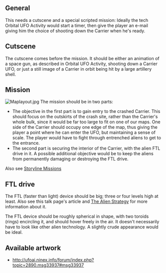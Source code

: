 ## General

This needs a cutscene and a special scripted mission: Ideally the tech
Orbital UFO Activity would start a timer, then give the player an e-mail
giving him the choice of shooting down the Carrier when he's ready.

## Cutscene

The cutscene comes before the mission. It should be either an animation
of a space gun, as described in Orbital UFO Activity, shooting down a
Carrier UFO, or just a still image of a Carrier in orbit being hit by a
large artillery shell.

## Mission

![](Maplayout.jpg "Maplayout.jpg") The mission should be in two parts:

- The objective in the first part is to gain entry to the crashed
  Carrier. This should focus on the outskirts of the crash site, rather
  than the Carrier's whole bulk, since it would be far too large to fit
  on one of our maps. One side of the Carrier should occupy one edge of
  the map, thus giving the player a point where he can enter the UFO,
  but maintaining a sense of scale. The player would have to fight
  through entrenched aliens to get to the entrance.
- The second part is securing the interior of the Carrier, with the
  alien FTL drive in it. A possible additional objective would be to
  keep the aliens from permanently damaging or destroying the FTL drive.

Also see [Storyline Missions](Storyline_Missions "wikilink")

## FTL drive

The FTL (faster than light) device should be big; three or four levels
high at least. Also see this talk page's article and [The Alien
Strategy](Research/The_Alien_Strategy "wikilink") for more information
about it.

The FTL device should be roughly spherical in shape, with two toroids
(rings) encircling it, and should hover freely in the air. It doesn't
necessarily have to look like other alien technology. A slightly crude
appearance would be ideal.

## Available artwork

- <http://ufoai.ninex.info/forum/index.php?topic=2890.msg33937#msg33937>